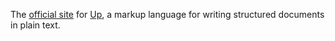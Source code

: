 The [official site](https://writeup.io) for [Up](https://github.com/start/up), a markup language for writing structured documents in plain text.

